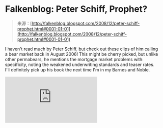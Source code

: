 <!--yml
category: 未分类
date: 2024-05-12 22:43:29
-->

# Falkenblog: Peter Schiff, Prophet?

> 来源：[http://falkenblog.blogspot.com/2008/12/peter-schiff-prophet.html#0001-01-01](http://falkenblog.blogspot.com/2008/12/peter-schiff-prophet.html#0001-01-01)

I haven't read much by Peter Schiff, but check out these clips of him calling a bear market back in August 2006! This might be cherry picked, but unlike other permabears, he mentions the mortgage market problems with specificity, noting the weakened underwriting standards and teaser rates. I'll definitely pick up his book the next time I'm in my Barnes and Noble.

<param name="movie" value="http://www.youtube.com/v/2I0QN-FYkpw&amp;hl=en&amp;fs=1"><param name="allowFullScreen" value="true"><param name="allowscriptaccess" value="always"><embed src="http://www.youtube.com/v/2I0QN-FYkpw&amp;hl=en&amp;fs=1" type="application/x-shockwave-flash" allowscriptaccess="always" allowfullscreen="true">